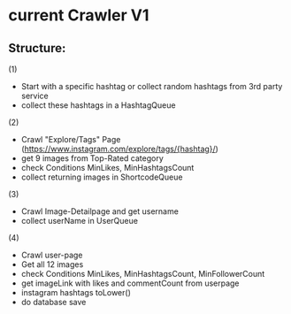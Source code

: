 # current Crawler V1

## Structure:

(1)
  * Start with a specific hashtag or collect random hashtags from 3rd party service
  * collect these hashtags in a HashtagQueue

(2)
  * Crawl "Explore/Tags" Page (https://www.instagram.com/explore/tags/{hashtag}/)
  * get 9 images from Top-Rated category
  * check Conditions MinLikes, MinHashtagsCount
  * collect returning images in ShortcodeQueue

(3)
  * Crawl Image-Detailpage and get username 
  * collect userName in UserQueue

(4)
  * Crawl user-page
  * Get all 12 images
  * check Conditions MinLikes, MinHashtagsCount, MinFollowerCount
  * get imageLink with likes and commentCount from userpage
  * instagram hashtags toLower()
  * do database save